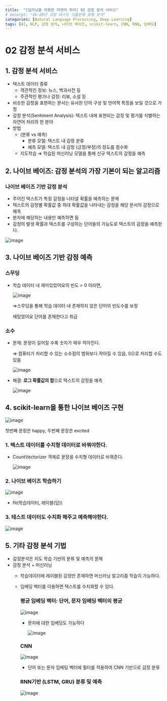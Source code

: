 ```yaml
---
title:  "[딥러닝을 이용한 자연어 처리] 02 감정 분석 서비스"
# excerpt: "16~20년 코딩 테스트 기출문제 유형 분석"
categories: [Natural Language Processing, Deep Learning]
tags: [AI, NLP, 감정 분석, 나이브 베이즈, scikit-learn, CNN, RNN, 임베딩]
---
```

# 02 감정 분석 서비스

## 1. 감정 분석 서비스

- 텍스트 데이터 종류
    - 객관적인 정보: 뉴스, 백과사전 등
    - 주관적인 평가나 감정: 리뷰, 소설 등
- 비슷한 감정을 표현하는 문서는 유사한 단어 구성 및 언어적 특징을 보일 것으로 가정
- 감정 분석(Sentiment Analysis): 텍스트 내에 표현되는 감정 및 평가를 식별하는 자연어 처리의 한 분야
- 방법
    - (분류 vs 예측)
        - 분류 모델: 텍스트 내 감정 분류
        - 예측 모델: 텍스트 내 감정 (긍정/부정)의 정도를 점수화
    - 지도학습 ⇒ 학습된 머신러닝 모델을 통해 신규 텍스트의 감정을 예측

## 2. 나이브 베이즈: 감정 분석의 가장 기본이 되는 알고리즘

### 나이브 베이즈 기반 감정 분석

- 주어진 텍스트가 특정 감정을 나타낼 확률을 예측하는 문제
- 텍스트의 감정별 확률값 중 최대 확률값을 나타내는 감정을 해당 문서의 감정으로 예측
- 분자에 해당하는 내용만 예측하면 됨
- 감정의 발생 확률과 텍스트를 구성하는 단어들의 가능도로 텍스트의 감정을 예측한다.

![image](https://user-images.githubusercontent.com/89712324/215529369-0375205e-5d09-4c4d-a59f-9b305cab1e09.png)

## 3. 나이브 베이즈 기반 감정 예측

### 스무딩

- 학습 데이터 내 재미있었어요의 빈도 = 0 이라면,
    
    ![image](https://user-images.githubusercontent.com/89712324/215529446-a139fb82-680d-4bdc-a46c-7c5b1c94d0e2.png)
    
    ⇒스무딩을 통해 학습 데이터 내 존재하지 않은 단어의 빈도수를 보정
    
    재밌었어요 단어를 존재한다고 취급
    

### 소수

- 문제: 문장이 길어질 수록 숫자가 매우 작아진다.
    
    ⇒ 컴퓨터가 처리할 수 있는 소수점의 범위보다 작아질 수 있음, 0으로 처리할 수도 있음
    
    ![image](https://user-images.githubusercontent.com/89712324/215529511-0dc0da8d-1785-436c-973e-06d20e24ac05.png)
    
- 해결: **로그 확률값의 합**으로 텍스트의 감정을 예측
    
    ![image](https://user-images.githubusercontent.com/89712324/215529560-66f408cf-b2d5-4001-a486-adb38be140b9.png)
    

## 4. scikit-learn을 통한 나이브 베이즈 구현

![image](https://user-images.githubusercontent.com/89712324/215529606-bcd8c264-16d7-47d4-8a03-f956bd7c5b22.png)

첫번째 문장은 happy, 두번째 문장은 excited

### 1. 텍스트 데이터를 수치형 데이터로 바꿔야한다.

- CountVectorizer 객체로 문장을 수치형 데이터로 바꿔준다.
    
    ![image](https://user-images.githubusercontent.com/89712324/215529649-ce59bff6-0409-4772-8da9-c8ed3aaacec1.png)
    

### 2. 나이브 베이즈 학습하기

![image](https://user-images.githubusercontent.com/89712324/215529852-a4019392-e521-4912-b08e-1b94768639a0.png)

- fit(학습데이터, 레이블(답))

### 3. 테스트 데이터도 수치화 해주고 예측해야한다.

![image](https://user-images.githubusercontent.com/89712324/215529978-80fd4f08-7d9e-467a-9dc8-3b5010e442a7.png)

## 5. 기타 감정 분석 기법

- 감정분석은 지도 학습 기반의 분류 및 예측의 문제
- 감정 분석 + 머신러닝
    - 학습데이터에 레이블된 감정만 존재하면 머신러닝 알고리즘 학습이 가능하다.
    - 임베딩 벡터를 이용하면 텍스트를 수치화할 수 있다.
        
        ### 평균 임베딩 벡터: 단어, 문자 임베딩 벡터의 평균
        
        ![image](https://user-images.githubusercontent.com/89712324/215530063-48d37c4a-cb56-4fee-a778-5d860c9f8f91.png)
        
        - 문자에 대한 임베딩도 가능하다
            
            ![image](https://user-images.githubusercontent.com/89712324/215530124-bf340520-8809-4da5-bbaf-af4db68c5885.png)
            
        
        ### CNN
        
        ![image](https://user-images.githubusercontent.com/89712324/215530176-450c8a24-f6ba-4ae4-ace5-f1ef0fab3b14.png)
        
        - 단어 또는 문자 임베팅 벡터에 필터를 적용하여 CNN 기반으로 감정 분류
        
        ### RNN기반 (LSTM, GRU) 분류 및 예측
        ![image](https://user-images.githubusercontent.com/89712324/215530259-25461b2d-96c3-461a-b579-a39387e7f0f0.png)